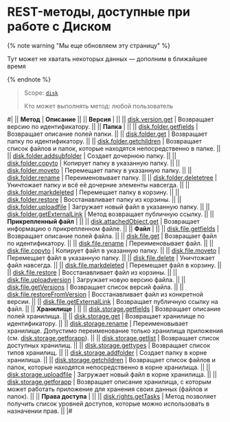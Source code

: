 # REST-методы, доступные при работе с Диском

{% note warning "Мы еще обновляем эту страницу" %}

Тут может не хватать некоторых данных — дополним в ближайшее время

{% endnote %}

> Scope: [`disk`](../scopes/permissions.md)
>
> Кто может выполнять метод: любой пользователь

#|
|| **Метод** | **Описание** ||
|| **Версия** | ||
|| [disk.version.get](version/disk-version-get.md) | Возвращает версию по идентификатору. ||
|| **Папка** | ||
|| [disk.folder.getfields](folder/disk-folder-get-fields.md) | Возвращает описание полей папки. ||
|| [disk.folder.get](folder/disk-folder-get.md) | Возвращает папку по идентификатору. ||
|| [disk.folder.getchildren](folder/disk-folder-get-children.md) | Возвращает список файлов и папок, которые находятся непосредственно в папке. ||
|| [disk.folder.addsubfolder](folder/disk-folder-add-subfolder.md) | Создает дочернюю папку. ||
|| [disk.folder.copyto](folder/disk-folder-copy-to.md) | Копирует папку в указанную папку. ||
|| [disk.folder.moveto](folder/disk-folder-move-to.md) | Перемещает папку в указанную папку. ||
|| [disk.folder.rename](folder/disk-folder-rename.md) | Переименовывает папку. ||
|| [disk.folder.deletetree](folder/disk-folder-delete-tree.md) | Уничтожает папку и всё её дочерние элементы навсегда. ||
|| [disk.folder.markdeleted](folder/disk-folder-mark-deleted.md) | Перемещает папку в корзину. ||
|| [disk.folder.restore](folder/disk-folder-restore.md) | Восстанавливает папку из корзины. ||
|| [disk.folder.uploadfile](folder/disk-folder-upload-file.md) | Загружает новый файл в указанную папку. ||
|| [disk.folder.getExternalLink](folder/disk-folder-get-external-link.md) | Метод возвращает публичную ссылку. ||
|| **Прикрепленный файл** | ||
|| [disk.attachedObject.get](attached-object/disk-attached-object-get.md) | Возвращает информацию о прикрепленном файле. ||
|| **Файл** | ||
|| [disk.file.getfields](file/disk-file-get-fields.md) | Возвращает описание полей файла. ||
|| [disk.file.get](file/disk-file-get.md) | Возвращает файл по идентификатору. ||
|| [disk.file.rename](file/disk-file-rename.md) | Переименовывает файл. ||
|| [disk.file.copyto](file/disk-file-copy-to.md) | Копирует файл в указанную папку. ||
|| [disk.file.moveto](file/disk-file-move-to.md) | Перемещает файл в указанную папку. ||
|| [disk.file.delete](file/disk-file-delete.md) | Уничтожает файл навсегда. ||
|| [disk.file.markdeleted](file/disk-file-mark-deleted.md) | Перемещает файл в корзину. ||
|| [disk.file.restore](file/disk-file-restore.md) | Восстанавливает файл из корзины. ||
|| [disk.file.uploadversion](file/disk-file-upload-version.md) | Загружает новую версию файла. ||
|| [disk.file.getVersions](file/disk-file-get-versions.md) | Возвращает список версий файла. ||
|| [disk.file.restoreFromVersion](file/disk-file-restore-from-version.md) | Восстанавливает файл из конкретной версии. ||
|| [disk.file.getExternalLink](file/disk-file-get-external-link.md) | Возвращает публичную ссылку на файл. ||
|| **Хранилище** | ||
|| [disk.storage.getfields](storage/disk-storage-get-fields.md) | Возвращает описание полей хранилища. ||
|| [disk.storage.get](storage/disk-storage-get.md) | Возвращает хранилище по идентификатору. ||
|| [disk.storage.rename](storage/disk-storage-rename.md) | Переименовывает хранилище. Допустимо переименование только хранилища приложения (см. [disk.storage.getforapp](storage/disk-storage-get-for-app.md)). ||
|| [disk.storage.getlist](storage/disk-storage-get-list.md) | Возвращает список доступных хранилищ. ||
|| [disk.storage.gettypes](storage/disk-storage-get-types.md) | Возвращает список типов хранилищ. ||
|| [disk.storage.addfolder](storage/disk-storage-add-folder.md) | Создает папку в корне хранилища. ||
|| [disk.storage.getchildren](storage/disk-storage-get-children.md) | Возвращает список файлов и папок, которые находятся непосредственно в корне хранилища. ||
|| [disk.storage.uploadfile](storage/disk-storage-upload-file.md) | Загружает новый файл в корне хранилища. ||
|| [disk.storage.getforapp](storage/disk-storage-get-for-app.md) | Возвращает описание хранилища, с которым может работать приложение для хранения своих данных (файлов и папок). ||
|| **Права доступа** | ||
|| [disk.rights.getTasks](rights/disk-rights-get-tasks.md) | Метод позволяет получить список уровней доступов, которые можно использовать в назначении прав. ||
|#